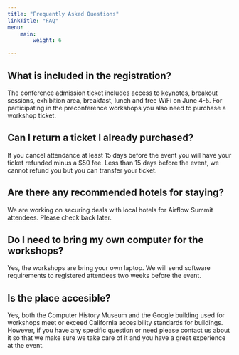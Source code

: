 ```yaml
---
title: "Frequently Asked Questions"
linkTitle: "FAQ"
menu:
    main:
        weight: 6

---
```


## What is included in the registration?
The conference admission ticket includes access to keynotes, breakout sessions, exhibition area, breakfast, lunch and free WiFi on June 4-5. For participating in the preconference workshops you also need to purchase a workshop ticket.

## Can I return a ticket I already purchased?
If you cancel attendance at least 15 days before the event you will have your ticket refunded minus a $50 fee. Less than 15 days before the event, we cannot refund you but you can transfer your ticket.

## Are there any recommended hotels for staying?
We are working on securing deals with local hotels for Airflow Summit attendees. Please check back later. 

## Do I need to bring my own computer for the workshops?
Yes, the workshops are bring your own laptop. We will send software requirements to registered attendees two weeks before the event.

## Is the place accesible?
Yes, both the Computer History Museum and the Google building used for workshops meet or exceed California accesibility standards for buildings. However, if you have any specific question or need please contact us about it so that we make sure we take care of it and you have a great experience at the event.
